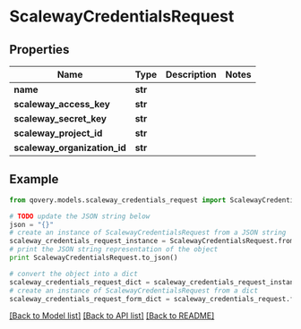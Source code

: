 # ScalewayCredentialsRequest


## Properties

Name | Type | Description | Notes
------------ | ------------- | ------------- | -------------
**name** | **str** |  | 
**scaleway_access_key** | **str** |  | 
**scaleway_secret_key** | **str** |  | 
**scaleway_project_id** | **str** |  | 
**scaleway_organization_id** | **str** |  | 

## Example

```python
from qovery.models.scaleway_credentials_request import ScalewayCredentialsRequest

# TODO update the JSON string below
json = "{}"
# create an instance of ScalewayCredentialsRequest from a JSON string
scaleway_credentials_request_instance = ScalewayCredentialsRequest.from_json(json)
# print the JSON string representation of the object
print ScalewayCredentialsRequest.to_json()

# convert the object into a dict
scaleway_credentials_request_dict = scaleway_credentials_request_instance.to_dict()
# create an instance of ScalewayCredentialsRequest from a dict
scaleway_credentials_request_form_dict = scaleway_credentials_request.from_dict(scaleway_credentials_request_dict)
```
[[Back to Model list]](../README.md#documentation-for-models) [[Back to API list]](../README.md#documentation-for-api-endpoints) [[Back to README]](../README.md)


